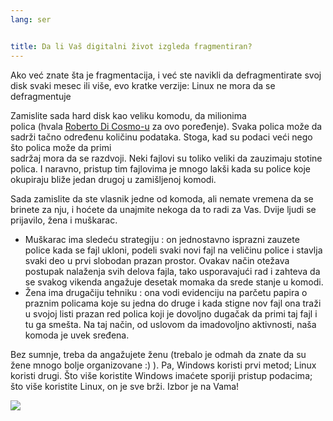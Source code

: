 ```yaml
---
lang: ser


title: Da li Vaš digitalni život izgleda fragmentiran?
---
```


Ako već znate šta je fragmentacija, i već ste navikli da defragmentirate
svoj disk svaki mesec ili više, evo kratke verzije: 
Linux ne mora da se defragmentuje

Zamislite sada hard disk kao veliku komodu, da milionima  
polica (hvala <a href="http://www.pps.jussieu.fr/~dicosmo/">Roberto 
Di Cosmo-u</a> za ovo poređenje). Svaka polica može da sadrži tačno određenu
količinu podataka. Stoga, kad su podaci veći nego što polica može da primi  
sadržaj mora da se razdvoji. Neki fajlovi su toliko veliki da zauzimaju 
stotine polica. I naravno, pristup tim fajlovima je mnogo lakši 
kada su police koje okupiraju bliže jedan drugoj u zamišljenoj komodi.

Sada zamislite da ste vlasnik jedne od komoda, ali nemate vremena 
da se brinete za nju, i hoćete da unajmite nekoga da to radi za Vas.
Dvije ljudi se prijavilo, žena i muškarac.

<ul>

<li>Muškarac ima sledeću strategiju : on jednostavno isprazni zauzete police
kada se fajl ukloni, podeli svaki novi fajl na veličinu police i stavlja
svaki deo u prvi slobodan prazan prostor.
Ovakav način otežava postupak nalaženja svih delova fajla,
tako usporavajući rad i zahteva da se svakog vikenda angažuje desetak 
momaka da srede stanje u komodi.</li>

<li>Žena ima drugačiju tehniku : ona vodi evidenciju na parčetu papira
o praznim policama koje su jedna do druge i kada stigne nov fajl 
ona traži u svojoj listi prazan red polica koji je dovoljno dugačak da primi
taj fajl i tu ga smešta. Na taj način, od uslovom da imadovoljno aktivnosti,
naša komoda je uvek sređena.</li>

</ul>

Bez sumnje, treba da angažujete ženu (trebalo je odmah da znate 
da su žene mnogo bolje organizovane :) ). Pa, Windows koristi prvi metod;
Linux koristi drugi. Što više koristite Windows imaćete sporiji pristup
podacima; što više koristite Linux, on je sve brži. 
Izbor je na Vama!

<img src="Images/defragment.png" />




